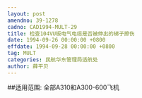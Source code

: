 ```yaml
---
layout: post
amendno: 39-1278
cadno: CAD1994-MULT-29
title: 检查104VU板电气电缆是否被伸出的梯子擦伤
date: 1994-09-26 00:00:00 +0800
effdate: 1994-09-28 00:00:00 +0800
tag: MULT
categories: 民航华东管理局适航处
author: 薛平贝
---
```


##适用范围:
全部A310和A300-600飞机

